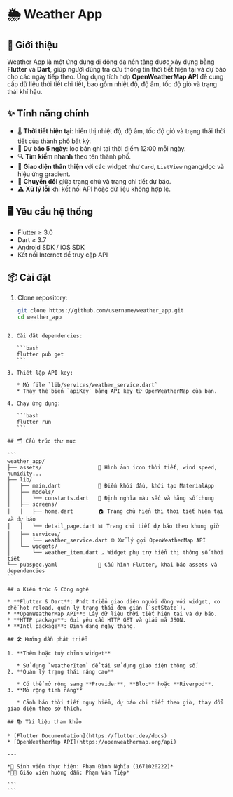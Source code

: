
# 🌦️ Weather App

## 🚀 Giới thiệu

Weather App là một ứng dụng di động đa nền tảng được xây dựng bằng **Flutter** và **Dart**, giúp người dùng tra cứu thông tin thời tiết hiện tại và dự báo cho các ngày tiếp theo. Ứng dụng tích hợp **OpenWeatherMap API** để cung cấp dữ liệu thời tiết chi tiết, bao gồm nhiệt độ, độ ẩm, tốc độ gió và trạng thái khí hậu.

## ✨ Tính năng chính

* 🌡️ **Thời tiết hiện tại**: hiển thị nhiệt độ, độ ẩm, tốc độ gió và trạng thái thời tiết của thành phố bất kỳ.
* 📅 **Dự báo 5 ngày**: lọc bản ghi tại thời điểm 12:00 mỗi ngày.
* 🔍 **Tìm kiếm nhanh** theo tên thành phố.
* 🎨 **Giao diện thân thiện** với các widget như `Card`, `ListView` ngang/dọc và hiệu ứng gradient.
* 🔄 **Chuyển đổi** giữa trang chủ và trang chi tiết dự báo.
* ⚠️ **Xử lý lỗi** khi kết nối API hoặc dữ liệu không hợp lệ.

## 🖥️ Yêu cầu hệ thống

* Flutter ≥ 3.0
* Dart ≥ 3.7
* Android SDK / iOS SDK
* Kết nối Internet để truy cập API

## 📦 Cài đặt

1. Clone repository:

   ```bash
   git clone https://github.com/username/weather_app.git
   cd weather_app
````

2. Cài đặt dependencies:

   ```bash
   flutter pub get
   ```

3. Thiết lập API key:

   * Mở file `lib/services/weather_service.dart`
   * Thay thế biến `apiKey` bằng API key từ OpenWeatherMap của bạn.

4. Chạy ứng dụng:

   ```bash
   flutter run
   ```

## 🗂️ Cấu trúc thư mục

```
weather_app/
├── assets/                  📂 Hình ảnh icon thời tiết, wind speed, humidity...
├── lib/
│   ├── main.dart            📝 Điểm khởi đầu, khởi tạo MaterialApp
│   ├── models/
│   │   └── constants.dart   🎨 Định nghĩa màu sắc và hằng số chung
│   ├── screens/
│   │   ├── home.dart        🏠 Trang chủ hiển thị thời tiết hiện tại và dự báo
│   │   └── detail_page.dart 📊 Trang chi tiết dự báo theo khung giờ
│   ├── services/
│   │   └── weather_service.dart 🌐 Xử lý gọi OpenWeatherMap API
│   └── widgets/
│       └── weather_item.dart ☁️ Widget phụ trợ hiển thị thông số thời tiết
└── pubspec.yaml             🔧 Cấu hình Flutter, khai báo assets và dependencies
```

## ⚙️ Kiến trúc & Công nghệ

* **Flutter & Dart**: Phát triển giao diện người dùng với widget, cơ chế hot reload, quản lý trạng thái đơn giản (`setState`).
* **OpenWeatherMap API**: Lấy dữ liệu thời tiết hiện tại và dự báo.
* **HTTP package**: Gửi yêu cầu HTTP GET và giải mã JSON.
* **Intl package**: Định dạng ngày tháng.

## 🛠️ Hướng dẫn phát triển

1. **Thêm hoặc tuỳ chỉnh widget**

   * Sử dụng `weatherItem` để tái sử dụng giao diện thông số.
2. **Quản lý trạng thái nâng cao**

   * Có thể mở rộng sang **Provider**, **Bloc** hoặc **Riverpod**.
3. **Mở rộng tính năng**

   * Cảnh báo thời tiết nguy hiểm, dự báo chi tiết theo giờ, thay đổi giao diện theo sở thích.

## 📚 Tài liệu tham khảo

* [Flutter Documentation](https://flutter.dev/docs)
* [OpenWeatherMap API](https://openweathermap.org/api)

---

*👤 Sinh viên thực hiện: Phạm Đình Nghĩa (1671020222)*
*👨‍🏫 Giáo viên hướng dẫn: Phạm Văn Tiệp*

```
```
